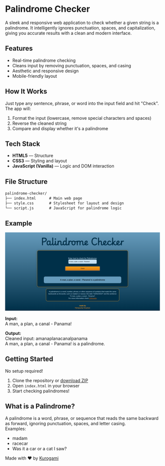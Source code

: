 # Palindrome Checker

A sleek and responsive web application to check whether a given string is a palindrome. It intelligently ignores punctuation, spaces, and capitalization, giving you accurate results with a clean and modern interface.

## Features

- Real-time palindrome checking  
- Cleans input by removing punctuation, spaces, and casing  
- Aesthetic and responsive design  
- Mobile-friendly layout

## How It Works

Just type any sentence, phrase, or word into the input field and hit "Check". The app will:
1. Format the input (lowercase, remove special characters and spaces)
2. Reverse the cleaned string
3. Compare and display whether it's a palindrome

## Tech Stack

- **HTML5** — Structure  
- **CSS3** — Styling and layout  
- **JavaScript (Vanilla)** — Logic and DOM interaction

## File Structure

```
palindrome-checker/
├── index.html      # Main web page
├── style.css       # Stylesheet for layout and design
└── script.js       # JavaScript for palindrome logic
```

## Example

![demo screenshot](screenshot.png)

**Input:**  
A man, a plan, a canal - Panama!

**Output:**  
Cleaned input: amanaplanacanalpanama  
A man, a plan, a canal - Panama! is a palindrome.

## Getting Started

No setup required!

1. Clone the repository or [download ZIP](https://github.com/yourusername/palindrome-checker)
2. Open `index.html` in your browser
3. Start checking palindromes!

## What is a Palindrome?

A palindrome is a word, phrase, or sequence that reads the same backward as forward, ignoring punctuation, spaces, and letter casing.  
Examples:  
- madam  
- racecar  
- Was it a car or a cat I saw?

Made with ❤️ by [Kurogami](https://github.com/kurogamidesuu)